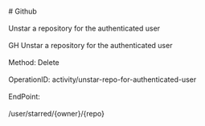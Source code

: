 <br>#     Github</br>
<br>Unstar a repository for the authenticated user</br>
<br>GH Unstar a repository for the authenticated user</br>
<br>Method: Delete</br>
<br>OperationID: activity/unstar-repo-for-authenticated-user</br>
<br>EndPoint:</br>
<br>/user/starred/{owner}/{repo}</br>
